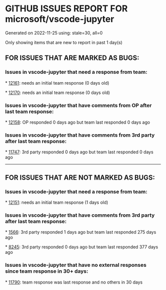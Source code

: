 
# GITHUB ISSUES REPORT FOR microsoft/vscode-jupyter


Generated on 2022-11-25 using: stale=30, all=0


Only showing items that are new to report in past 1 day(s)


## FOR ISSUES THAT ARE MARKED AS BUGS:


### Issues in vscode-jupyter that need a response from team:


\* [12161](https://github.com/microsoft/vscode-jupyter/issues/12161 "Active kernels are not located and do not populate"): needs an initial team response (0 days old)

\* [12170](https://github.com/microsoft/vscode-jupyter/issues/12170 "Data viewer can't find installed version of pandas"): needs an initial team response (0 days old)

### Issues in vscode-jupyter that have comments from OP after last team response:


\* [12158](https://github.com/microsoft/vscode-jupyter/issues/12158 "unable to  start and conncet the kernel"): OP responded 0 days ago but team last responded 0 days ago

### Issues in vscode-jupyter that have comments from 3rd party after last team response:


\* [11747](https://github.com/microsoft/vscode-jupyter/issues/11747 "When I click Run All, only the first cell run, the rest says notebook controller is DISPOSED.  View Jupyter log for further details."): 3rd party responded 0 days ago but team last responded 0 days ago

---

## FOR ISSUES THAT ARE NOT MARKED AS BUGS:


### Issues in vscode-jupyter that need a response from team:


\* [12151](https://github.com/microsoft/vscode-jupyter/issues/12151 "Upgrade typescript"): needs an initial team response (1 days old)

### Issues in vscode-jupyter that have comments from 3rd party after last team response:


\* [1566](https://github.com/microsoft/vscode-jupyter/issues/1566 "Install modules from the missing module error"): 3rd party responded 1 days ago but team last responded 275 days ago

\* [8245](https://github.com/microsoft/vscode-jupyter/issues/8245 "[Feature] Show time stamp and zone when code cell last ran"): 3rd party responded 0 days ago but team last responded 377 days ago

### Issues in vscode-jupyter that have no external responses since team response in 30+ days:


\* [11790](https://github.com/microsoft/vscode-jupyter/issues/11790 "Create data frame view editor only after packages are installed"): team response was last response and no others in 30 days
